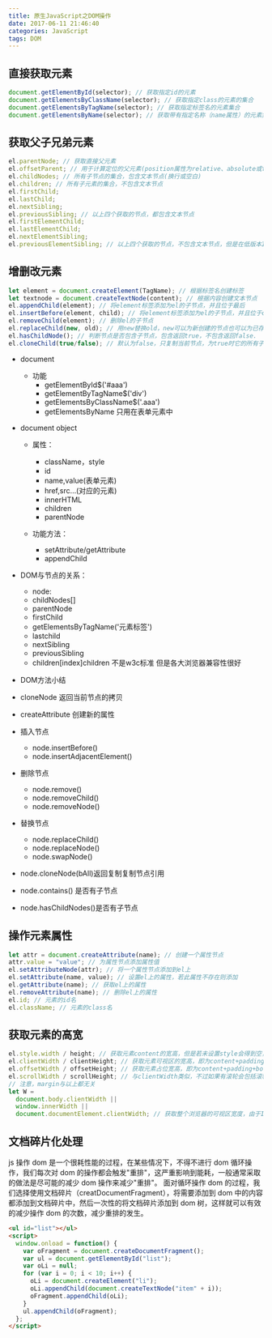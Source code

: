 ```yaml
---
title: 原生JavaScript之DOM操作
date: 2017-06-11 21:46:40
categories: JavaScript
tags: DOM
---
```


## 直接获取元素

```js
document.getElementById(selector); // 获取指定id的元素
document.getElementsByClassName(selector); // 获取指定class的元素的集合
document.getElementsByTagName(selector); // 获取指定标签名的元素集合
document.getElementsByName(selector); // 获取带有指定名称（name属性）的元素集合
```

<!--more-->

## 获取父子兄弟元素

```js
el.parentNode; // 获取直接父元素
el.offsetParent; // 用于计算定位的父元素(position属性为relative、absolute或fixed的最近的父元素),若不存在这样的父元素，则为body，但是在低版本IE中可能为html
el.childNodes; // 所有子节点的集合，包含文本节点(换行或空白)
el.children; // 所有子元素的集合，不包含文本节点
el.firstChild;
el.lastChild;
el.nextSibling;
el.previousSibling; // 以上四个获取的节点，都包含文本节点
el.firstElementChild;
el.lastElementChild;
el.nextElementSibling;
el.previousElementSibling; // 以上四个获取的节点，不包含文本节点，但是在低版本IE里不兼容
```

## 增删改元素

```javascript
let element = document.createElement(TagName); // 根据标签名创建标签
let textnode = document.createTextNode(content); // 根据内容创建文本节点
el.appendChild(element); // 将element标签添加为el的子节点，并且位于最后
el.insertBefore(element, child); // 将element标签添加为el的子节点，并且位于child之前，child参数为空则与appendChild方法效果一致
el.removeChild(element); // 删除el的子节点
el.replaceChild(new, old); // 用new替换old，new可以为新创建的节点也可以为已存在的节点
el.hasChildNode(); // 判断节点是否包含子节点，包含返回true，不包含返回false.
el.cloneChild(true/false); // 默认为false，只复制当前节点，为true时它的所有子节点也一起复制。它也是存在内存中，也需要向页面里添加。
```

* document
  * 功能
    * getElementById$('#aaa')
    * getElementByTagName$('div')
    * getElementsByClassName$('.aaa')
    * getElementsByName 只用在表单元素中

* document object
  * 属性：
    * className，style
    * id
    * name,value(表单元素)
    * href,src…(对应的元素)
    * innerHTML
    * children
    * parentNode

  * 功能方法：
    * setAttribute/getAttribute
    * appendChild

* DOM与节点的关系：
  * node:
  * childNodes[]
  * parentNode
  * firstChild
  * getElementsByTagName('元素标签')
  * lastchild
  * nextSibling
  * previousSibling
  * children[index]children 不是w3c标准 但是各大浏览器兼容性很好

* DOM方法小结

* cloneNode 返回当前节点的拷贝
* createAttribute 创建新的属性
* 插入节点
  * node.insertBefore()
  * node.insertAdjacentElement()
* 删除节点
  * node.remove()
  * node.removeChild()
  * node.removeNode()

* 替换节点
  * node.replaceChild()
  * node.replaceNode()
  * node.swapNode()

* node.cloneNode(bAll)返回复制复制节点引用
* node.contains() 是否有子节点
* node.hasChildNodes()是否有子节点

## 操作元素属性

```js
let attr = document.createAttribute(name); // 创建一个属性节点
attr.value = "value"; // 为属性节点添加属性值
el.setAttributeNode(attr); // 将一个属性节点添加到el上
el.setAttribute(name, value); // 设置el上的属性，若此属性不存在则添加
el.getAttribute(name); // 获取el上的属性
el.removeAttribute(name); // 删除el上的属性
el.id; // 元素的id名
el.className; // 元素的class名
```

## 获取元素的高宽

```js
el.style.width / height; // 获取元素content的宽高，但是若未设置style会得到空，这个留待后面再说
el.clientWidth / clientHeight; // 获取元素可视区的宽高，即为content+padding  元素相对于视窗可见部分的left和top，
el.offsetWidth / offsetHeight; // 获取元素占位宽高，即为content+padding+border   相当于绝对定位的位置left和top
el.scrollWidth / scrollHeight; // 与clientWidth类似，不过如果有滚轮会包括滚轮的宽度  // 滚轮的left和top
// 注意，margin与以上都无关
let W =
  document.body.clientWidth ||
  window.innerWidth ||
  document.documentElement.clientWidth; // 获取整个浏览器的可视区宽度，由于IE与firefox的实现有差异，所以需要兼容性写法
```

## 文档碎片化处理

js 操作 dom 是一个很耗性能的过程，在某些情况下，不得不进行 dom 循环操作，我们每次对 dom 的操作都会触发"重排"，这严重影响到能耗，一般通常采取的做法是尽可能的减少 dom 操作来减少"重排"。
面对循环操作 dom 的过程，我们选择使用文档碎片（creatDocumentFragment），将需要添加到 dom 中的内容都添加到文档碎片中，然后一次性的将文档碎片添加到 dom 树，这样就可以有效的减少操作 dom 的次数，减少重排的发生。

```html
<ul id="list"></ul>
<script>
  window.onload = function() {
    var oFragment = document.createDocumentFragment();
    var ul = document.getElementById("list");
    var oLi = null;
    for (var i = 0; i < 10; i++) {
      oLi = document.createElement("li");
      oLi.appendChild(document.createTextNode("item" + i));
      oFragment.appendChild(oLi);
    }
    ul.appendChild(oFragment);
  };
</script>
```
